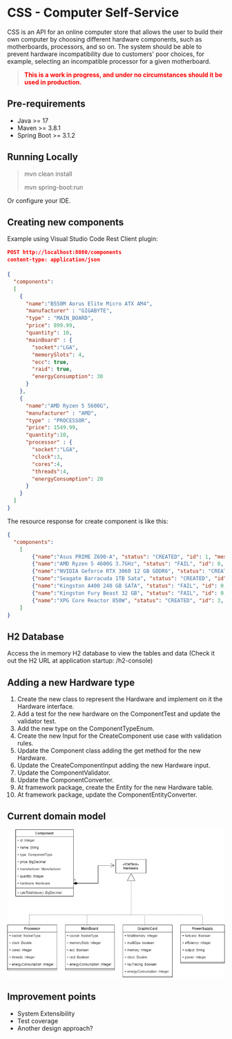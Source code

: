 # CSS - Computer Self-Service

CSS is an API for an online computer store that allows the user to build their own computer by choosing different hardware components, such as motherboards, processors, and so on. The system should be able to prevent hardware incompatibility due to customers' poor choices, for example, selecting an incompatible processor for a given motherboard.


> **<span style="color:red">This is a work in progress, and under no circumstances should it be used in production.</color>**

## Pre-requirements
- Java >= 17
- Maven >= 3.8.1
- Spring Boot >= 3.1.2

## Running Locally
> mvn clean install
>
> mvn spring-boot:run

Or configure your IDE. 


## Creating new components
Example using Visual Studio Code Rest Client plugin:
```json
POST http://localhost:8080/components
content-type: application/json

{
  "components": 
  [
    { 
      "name":"B550M Aorus Elite Micro ATX AM4", 
      "manufacturer" : "GIGABYTE",
      "type" : "MAIN_BOARD",
      "price": 899.99, 
      "quantity": 10,
      "mainBoard" : {
        "socket":"LGA",
        "memorySlots": 4,
        "ecc": true,
        "raid": true,
        "energyConsumption": 30
      }
    },
    { 
      "name":"AMD Ryzen 5 5600G", 
      "manufacturer" : "AMD",
      "type" : "PROCESSOR",
      "price": 1549.99, 
      "quantity":10,
      "processor" : {
        "socket":"LGA",
        "clock":3,
        "cores":4,
        "threads":4,
        "energyConsumption": 20      
      }
    }
  ]    
}
```

The resource response for create component is like this:
```json
{
  "components": 
    [
        {"name":"Asus PRIME Z690-A", "status": "CREATED", "id": 1, "message" : ""},
        {"name":"AMD Ryzen 5 4600G 3.7GHz", "status": "FAIL", "id": 0, "message" : "Price can not be 0.00"},
        {"name":"NVIDIA Geforce RTX 3060 12 GB GDDR6", "status": "CREATED", "id": 2, "message" : ""},
        {"name":"Seagate Barracuda 1TB Sata", "status": "CREATED", "id": 20, "message": "HDD"},
        {"name":"Kingston A400 240 GB SATA", "status": "FAIL", "id": 0, "message": "Name duplicated"},
        {"name":"Kingston Fury Beast 32 GB", "status": "FAIL", "id": 0, "message": "Price can not be 0.00"},
        {"name":"XPG Core Reactor 850W", "status": "CREATED", "id": 3, "message": ""},
    ]    
}
```

## H2 Database
Access the in memory H2 database to view the tables and data (Check it out the H2 URL at application startup: /h2-console)

## Adding a new Hardware type
1. Create the new class to represent the Hardware and implement on it the Hardware interface.
2. Add a test for the new hardware on the ComponentTest and update the validator test. 
3. Add the new type on the ComponentTypeEnum.
4. Create the new Input for the CreateComponent use case with validation rules.
5. Update the Component class adding the get method for the new Hardware.
6. Update the CreateComponentInput adding the new Hardware input.
7. Update the ComponentValidator.
8. Update the ComponentConverter.
9. At framework package, create the Entity for the new Hardware table.
10. At framework package, update the ComponentEntityConverter.

## Current domain model
![System model](oop-model.png "Current system model")

## Improvement points
* System Extensibility
* Test coverage
* Another design approach?
